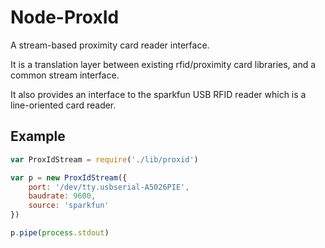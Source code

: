 # Node-ProxId

A stream-based proximity card reader interface.

It is a translation layer between existing rfid/proximity card libraries, and a
common stream interface.

It also provides an interface to the sparkfun USB RFID reader which is a
line-oriented card reader.

## Example

```javascript
var ProxIdStream = require('./lib/proxid')

var p = new ProxIdStream({
    port: '/dev/tty.usbserial-A5026PIE',
    baudrate: 9600,
    source: 'sparkfun'
})

p.pipe(process.stdout)
```
